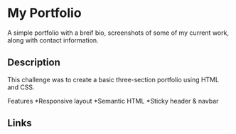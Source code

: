 # My Portfolio
A simple portfolio with a breif bio, screenshots of some of my current work, along with contact information.

## Description
This challenge was to create a basic three-section portfolio using HTML and CSS.

Features
*Responsive layout
*Semantic HTML
*Sticky header & navbar

## Links

